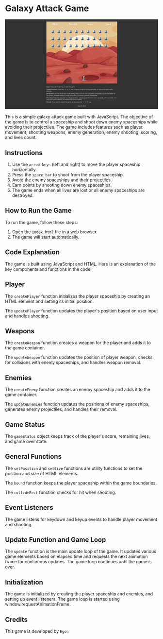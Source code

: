 # Galaxy Attack Game

![galaxy attack game](image/galaxy-attack-game.webp)

This is a simple galaxy attack game built with JavaScript. The objective of the game is to control a spaceship and shoot down enemy spaceships while avoiding their projectiles. The game includes features such as player movement, shooting weapons, enemy generation, enemy shooting, scoring, and lives count.

## Instructions

1. Use the `arrow keys` (left and right) to move the player spaceship horizontally.
2. Press the `space bar` to shoot from the player spaceship.
3. Avoid the enemy spaceships and their projectiles.
4. Earn points by shooting down enemy spaceships.
5. The game ends when all lives are lost or all enemy spaceships are destroyed.
  
## How to Run the Game

To run the game, follow these steps:

1. Open the `index.html` file in a web browser.
2. The game will start automatically.

## Code Explanation

The game is built using JavaScript and HTML. Here is an explanation of the key components and functions in the code:

## Player

The `createPlayer` function initializes the player spaceship by creating an HTML element and setting its initial position.

The `updatePlayer` function updates the player's position based on user input and handles shooting.

## Weapons

The `createWeapon` function creates a weapon for the player and adds it to the game container.

The `updateWeapon` function updates the position of player weapon, checks for collisions with enemy spaceships, and handles weapon removal.

## Enemies

The `createEnemy` function creates an enemy spaceship and adds it to the game container.

The `updateEnemies` function updates the positions of enemy spaceships, generates enemy projectiles, and handles their removal.

## Game Status

The `gameStatus` object keeps track of the player's score, remaining lives, and game over state.

## General Functions

The `setPosition` and `setSize` functions are utility functions to set the position and size of HTML elements.

The `bound` function keeps the player spaceship within the game boundaries.

The `collideRect` function checks for hit when shooting.

## Event Listeners

The game listens for keydown and keyup events to handle player movement and shooting.

## Update Function and Game Loop

The `update` function is the main update loop of the game. It updates various game elements based on elapsed time and requests the next animation frame for continuous updates. The game loop continues until the game is over.

## Initialization

The game is initialized by creating the player spaceship and enemies, and setting up event listeners. The game loop is started using window.requestAnimationFrame.

## Credits

This game is developed by `Egon`
